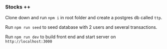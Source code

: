### Stocks ++

Clone down and run `npm i` in root folder and create a postgres db called `ttp`.

Run `npm run seed` to seed database with 2 users and several transactions.

Run `npm run dev` to build front end and start server on `http://localhost:3000`
